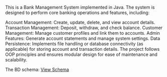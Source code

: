 This is a Bank Management System implemented in Java. The system is designed to perform core banking operations and features, including:

Account Management: Create, update, delete, and view account details.
Transaction Management: Deposit, withdraw, and check balance.
Customer Management: Manage customer profiles and link them to accounts.
Admin Features: Generate account statements and manage system settings.
Data Persistence: Implements file handling or database connectivity (as applicable) for storing account and transaction details.
The project follows OOP principles and ensures modular design for ease of maintenance and scalability.

The BD schema: [View Schema](https://lucid.app/lucidchart/314a98ca-0f82-49cf-aa20-31d2c8ec72f6/edit?viewport_loc=-2228%2C-820%2C2520%2C2978%2C0_0&invitationId=inv_d9e566f6-0469-4dc5-ab89-1f9a434f2bd0)


